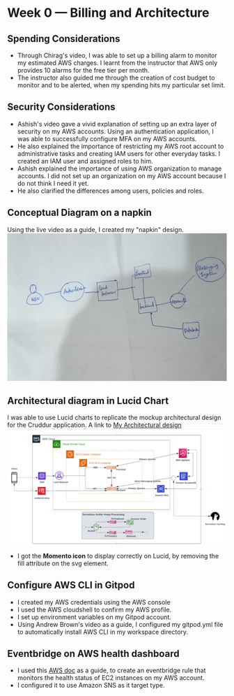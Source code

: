 # Week 0 — Billing and Architecture

## Spending Considerations

- Through Chirag's video, I was able to set up a billing alarm to monitor my estimated AWS charges.
I learnt from the instructor that AWS only provides 10 alarms for the free tier per month. 
- The instructor also guided me through the creation of cost budget to monitor and to be alerted, when my spending 
hits my particular set limit.

## Security Considerations

- Ashish's video gave a vivid explanation of setting up an extra layer of security on my AWS accounts.
Using an authentication application, I was able to successfully configure MFA on my AWS accounts. 
- He also explained the importance of restricting my AWS root account to administrative tasks and creating IAM users
for other everyday tasks. I created an IAM user and assigned roles to him. 
- Ashish explained the importance of using AWS organization to manage accounts. I did not set up an organization
on my AWS account because I do not think I need it yet.
- He also clarified the differences among users, policies and roles.

## Conceptual Diagram on a napkin

Using the live video as a guide, I created my "napkin" design. 
![napkin design](https://github.com/Kaytbode/aws-bootcamp-cruddur-2023/blob/main/journal/20230215_145206.jpg)

## Architectural diagram in Lucid Chart
I was able to use Lucid charts to replicate the mockup architectural design for the Cruddur application. A link to
[My Architectural design](https://lucid.app/lucidchart/aaec3710-eff3-4c5c-9cea-7c9ba7616d09/edit?viewport_loc=96%2C-3481%2C1672%2C857%2C0_0&invitationId=inv_2d5d2201-b182-4eda-8487-b321d6ffa2c2)
![Architectural design](https://github.com/Kaytbode/aws-bootcamp-cruddur-2023/blob/main/journal/my%20arch%20design.png)
- I got the **Momento icon** to display correctly on Lucid, by removing the fill attribute on the svg element.
## Configure AWS CLI in Gitpod
- I created my AWS credentials using the AWS console
- I used the AWS cloudshell to confirm my AWS profile.
- I set up environment variables on my Gitpod account.
- Using Andrew Brown's video as a guide, I configured my gitpod.yml file to automatically install AWS CLI in my workspace directory.

## Eventbridge on AWS health dashboard
- I used this [AWS doc](https://docs.aws.amazon.com/health/latest/ug/cloudwatch-events-health.html) as a guide, to create an eventbridge rule
that monitors the health status of EC2 instances on my AWS account. 
- I configured it to use Amazon SNS as it target type.
